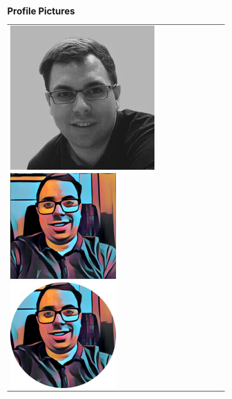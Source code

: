 ## Profile Pictures

<table>
    <tr>
        <td>
            <a href='avatars/black-and-white.jpg'><img src='avatars/black-and-white.jpg'></a>
        </td>
    </tr>
    <tr>
        <td>
            <a href='avatars/squared.png'><img src='avatars/squared.png' width="50%" height="50%"></a>
        </td>
    </tr>
    <tr>
        <td>
            <a href='avatars/circle-cropped.png'><img src='avatars/circle-cropped.png' width="50%" height="50%"></a>
        </td>
    </tr>
</table>
